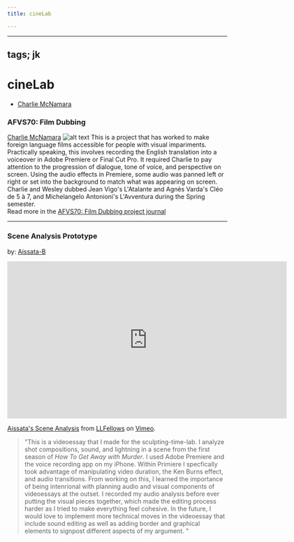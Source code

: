 ```yaml
---
title: cineLab

---
```


---
tags; jk
---

# cineLab

* [Charlie McNamara](/GPi4PNCGRz-oDsmsr5i90g) 



### AFVS70: Film Dubbing 
[Charlie McNamara](/GPi4PNCGRz-oDsmsr5i90g) 
![alt text](https://files.slack.com/files-pri/T0HTW3H0V-F03BL4SJ2PM/cle__o_de_5_a___7.jpeg?pub_secret=f6c6edd2fb)
This is a project that has worked to make foreign language films accessible for people with visual impariments. Practically speaking, this involves recording the English translation into a voiceover in Adobe Premiere or Final Cut Pro. It required Charlie to pay attention to the progression of dialogue, tone of voice, and perspective on screen. Using the audio effects in Premiere, some audio was panned left or right or set into the background to match what was appearing on screen. Charlie and Wesley dubbed Jean Vigo's L'Atalante and Agnès Varda's Cléo de 5 à 7, and Michelangelo Antonioni's L'Avventura during the Spring semester.  
Read more in the [AFVS70: Film Dubbing project journal](https://hackmd.io/@HVbiPT2QSG-ZrlC3ic1P-A/HJbLmAPZ9) 


---

### Scene Analysis Prototype
by: [Aissata-B](/yr-v3y5DTBS5hlLSgH2wOQ)
<iframe src="https://player.vimeo.com/video/655487201?h=50fe4c2aa4" width="640" height="360" frameborder="0" allow="autoplay; fullscreen; picture-in-picture" allowfullscreen></iframe>
<p><a href="https://vimeo.com/655487201">Aissata&#039;s Scene Analysis</a> from <a href="https://vimeo.com/user123901653">LLFellows</a> on <a href="https://vimeo.com">Vimeo</a>.</p>

> "This is a videoessay that I made for the sculpting-time-lab. I analyze shot compositions, sound, and lightning in a scene from the first season of *How To Get Away with Murder*. I used Adobe Premiere and the voice recording app on my iPhone. Within Primiere I specfically took advantage of manipulating video duration, the Ken Burns effect, and audio transitions. From working on this, I learned the importance of being intenrional with planning audio and visual components of videoessays at the outset. I recorded my audio analysis before ever putting the visual pieces together, which made the editing process harder as I tried to make everything feel cohesive. In the future, I would love to implement more technical moves in the videoessay that include sound editing as well as adding border and graphical elements to signpost different aspects of my argument.
"